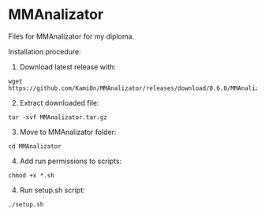 # MMAnalizator
Files for MMAnalizator for my diploma.


Installation procedure:

1. Download latest release with:
```
wget https://github.com/Kami0n/MMAnalizator/releases/download/0.6.0/MMAnalizator.tar.gz
```

2. Extract downloaded file:
```
tar -xvf MMAnalizator.tar.gz
```

3. Move to MMAnalizator folder:
```
cd MMAnalizator
```

4. Add run permissions to scripts:
```
chmod +x *.sh
```

4. Run setup.sh script:
```
./setup.sh
```
